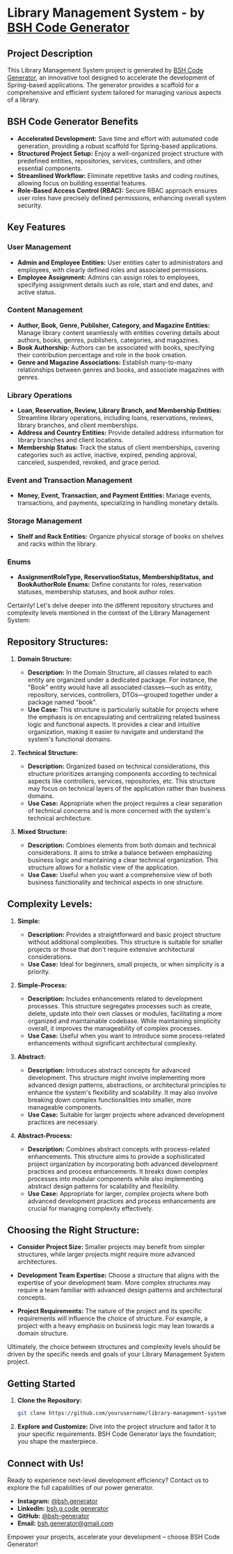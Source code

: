 # Library Management System - by [BSH Code Generator](https://github.com/bsh-generator)

## Project Description

This Library Management System project is generated by [BSH Code Generator](https://github.com/bsh-generator), an
innovative tool designed to accelerate the development of Spring-based applications. The generator provides a scaffold
for a comprehensive and efficient system tailored for managing various aspects of a library.

## BSH Code Generator Benefits

- **Accelerated Development:** Save time and effort with automated code generation, providing a robust scaffold for
  Spring-based applications.
- **Structured Project Setup:** Enjoy a well-organized project structure with predefined entities, repositories,
  services, controllers, and other essential components.
- **Streamlined Workflow:** Eliminate repetitive tasks and coding routines, allowing focus on building essential
  features.
- **Role-Based Access Control (RBAC):** Secure RBAC approach ensures user roles have precisely defined permissions,
  enhancing overall system security.

## Key Features

### User Management

- **Admin and Employee Entities:** User entities cater to administrators and employees, with clearly defined roles and
  associated permissions.
- **Employee Assignment:** Admins can assign roles to employees, specifying assignment details such as role, start and
  end dates, and active status.

### Content Management

- **Author, Book, Genre, Publisher, Category, and Magazine Entities:** Manage library content seamlessly with entities
  covering details about authors, books, genres, publishers, categories, and magazines.
- **Book Authorship:** Authors can be associated with books, specifying their contribution percentage and role in the
  book creation.
- **Genre and Magazine Associations:** Establish many-to-many relationships between genres and books, and associate
  magazines with genres.

### Library Operations

- **Loan, Reservation, Review, Library Branch, and Membership Entities:** Streamline library operations, including
  loans, reservations, reviews, library branches, and client memberships.
- **Address and Country Entities:** Provide detailed address information for library branches and client locations.
- **Membership Status:** Track the status of client memberships, covering categories such as active, inactive, expired,
  pending approval, canceled, suspended, revoked, and grace period.

### Event and Transaction Management

- **Money, Event, Transaction, and Payment Entities:** Manage events, transactions, and payments, specializing in
  handling monetary details.

### Storage Management

- **Shelf and Rack Entities:** Organize physical storage of books on shelves and racks within the library.

### Enums

- **AssignmentRoleType, ReservationStatus, MembershipStatus, and BookAuthorRole Enums:** Define constants for roles,
  reservation statuses, membership statuses, and book author roles.

Certainly! Let's delve deeper into the different repository structures and complexity levels mentioned in the context of
the Library Management System:

## Repository Structures:

1. **Domain Structure:**
    - **Description:** In the Domain Structure, all classes related to each entity are organized under a dedicated
      package. For instance, the "Book" entity would have all associated classes—such as entity, repository, services,
      controllers, DTOs—grouped together under a package named "book".
    - **Use Case:** This structure is particularly suitable for projects where the emphasis is on encapsulating and
      centralizing related business logic and functional aspects. It provides a clear and intuitive organization, making
      it easier to navigate and understand the system's functional domains.

2. **Technical Structure:**
    - **Description:** Organized based on technical considerations, this structure prioritizes arranging components
      according to technical aspects like controllers, services, repositories, etc. This structure may focus on
      technical layers of the application rather than business domains.
    - **Use Case:** Appropriate when the project requires a clear separation of technical concerns and is more concerned
      with the system's technical architecture.

3. **Mixed Structure:**
    - **Description:** Combines elements from both domain and technical considerations. It aims to strike a balance
      between emphasizing business logic and maintaining a clear technical organization. This structure allows for a
      holistic view of the application.
    - **Use Case:** Useful when you want a comprehensive view of both business functionality and technical aspects in
      one structure.

## Complexity Levels:

1. **Simple:**
    - **Description:** Provides a straightforward and basic project structure without additional complexities. This
      structure is suitable for smaller projects or those that don't require extensive architectural considerations.
    - **Use Case:** Ideal for beginners, small projects, or when simplicity is a priority.

2. **Simple-Process:**
    - **Description:** Includes enhancements related to development processes. This structure segregates processes such
      as create, delete, update into their own classes or modules, facilitating a more organized and maintainable
      codebase. While maintaining simplicity overall, it improves the manageability of complex processes.
    - **Use Case:** Useful when you want to introduce some process-related enhancements without significant
      architectural complexity.

3. **Abstract:**
    - **Description:** Introduces abstract concepts for advanced development. This structure might involve implementing
      more advanced design patterns, abstractions, or architectural principles to enhance the system's flexibility and
      scalability. It may also involve breaking down complex functionalities into smaller, more manageable components.
    - **Use Case:** Suitable for larger projects where advanced development practices are necessary.

4. **Abstract-Process:**
    - **Description:** Combines abstract concepts with process-related enhancements. This structure aims to provide a
      sophisticated project organization by incorporating both advanced development practices and process enhancements.
      It breaks down complex processes into modular components while also implementing abstract design patterns for
      scalability and flexibility.
    - **Use Case:** Appropriate for larger, complex projects where both advanced development practices and process
      enhancements are crucial for managing complexity effectively.

## Choosing the Right Structure:

- **Consider Project Size:** Smaller projects may benefit from simpler structures, while larger projects might require
  more advanced architectures.

- **Development Team Expertise:** Choose a structure that aligns with the expertise of your development team. More
  complex structures may require a team familiar with advanced design patterns and architectural concepts.

- **Project Requirements:** The nature of the project and its specific requirements will influence the choice of
  structure. For example, a project with a heavy emphasis on business logic may lean towards a domain structure.

Ultimately, the choice between structures and complexity levels should be driven by the specific needs and goals of your
Library Management System project.

## Getting Started

1. **Clone the Repository:**
   ```bash
   git clone https://github.com/yourusername/library-management-system.git
   ```

2. **Explore and Customize:**
   Dive into the project structure and tailor it to your specific requirements. BSH Code Generator lays the foundation;
   you shape the masterpiece.

## Connect with Us!

Ready to experience next-level development efficiency? Contact us to explore the full capabilities of our power
generator.

- **Instagram:** [@bsh.generator](https://www.instagram.com/bsh.generator/)
- **LinkedIn:** [bsh.g code generator](https://www.linkedin.com/in/bsh-g-code-generator-b917412a1/)
- **GitHub:** [@bsh-generator](https://github.com/bsh-generator/)
- **Email:** [bsh.generator@gmail.com](mailto:bsh.generator@gmail.com)

Empower your projects, accelerate your development – choose BSH Code Generator!